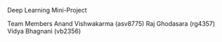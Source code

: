 Deep Learning Mini-Project

Team Members
Anand Vishwakarma (asv8775)
Raj Ghodasara (rg4357)
Vidya Bhagnani (vb2356)
